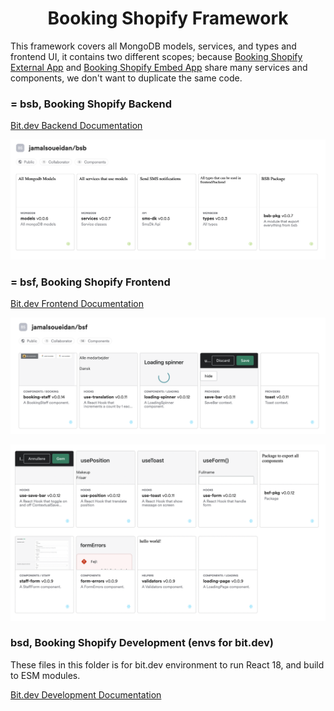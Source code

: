 <h1 align="center">Booking Shopify Framework</h1>

This framework covers all MongoDB models, services, and types and frontend UI, it contains two different scopes; because [Booking Shopify External App](https://github.com/jamalsoueidan/booking-shopify-external-app) and [Booking Shopify Embed App](https://github.com/jamalsoueidan/booking-shopify-embed-app) share many services and components, we don't want to duplicate the same code.

### = bsb, Booking Shopify Backend

<a href="https://bit.cloud/jamalsoueidan/bsb" target="_blank">Bit.dev Backend Documentation</a><br />

<p align="center">
  <img src="https://github.com/jamalsoueidan/booking-shopify-framework/blob/main/screens/bsb.png?raw=true" width="600"/>
</p>

### = bsf, Booking Shopify Frontend

<a href="https://bit.cloud/jamalsoueidan/bsf" target="_blank">Bit.dev Frontend Documentation</a>

<p align="center">
  <img src="https://github.com/jamalsoueidan/booking-shopify-framework/blob/main/screens/bsf.png?raw=true" width="600"/>
</p>

<p align="center">
  <img src="https://github.com/jamalsoueidan/booking-shopify-framework/blob/main/screens/bsf-2.png?raw=true" width="600"/>
</p>

### bsd, Booking Shopify Development (envs for bit.dev)

These files in this folder is for bit.dev environment to run React 18, and build to ESM modules.

<a href="https://bit.cloud/jamalsoueidan/bsd" target="_blank">Bit.dev Development Documentation</a>
